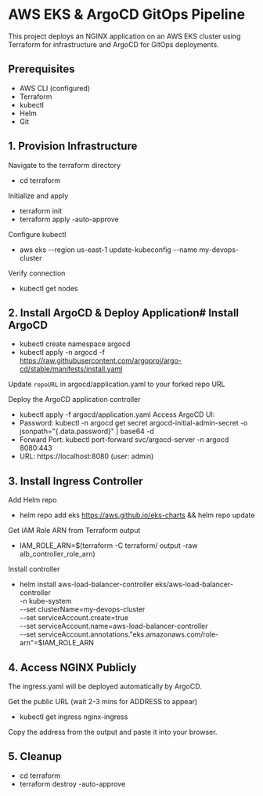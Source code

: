 # AWS EKS & ArgoCD GitOps Pipeline
This project deploys an NGINX application on an AWS EKS cluster using Terraform for infrastructure and ArgoCD for GitOps deployments.

## Prerequisites

- AWS CLI (configured)
- Terraform
- kubectl
- Helm
- Git

## 1. Provision Infrastructure

Navigate to the terraform directory

- cd terraform

Initialize and apply
 - terraform init
 - terraform apply -auto-approve

Configure kubectl
- aws eks --region us-east-1 update-kubeconfig --name my-devops-cluster

Verify connection
- kubectl get nodes

## 2. Install ArgoCD & Deploy Application# Install ArgoCD
 - kubectl create namespace argocd
 - kubectl apply -n argocd -f https://raw.githubusercontent.com/argoproj/argo-cd/stable/manifests/install.yaml

Update `repoURL` in argocd/application.yaml to your forked repo URL

Deploy the ArgoCD application controller
- kubectl apply -f argocd/application.yaml
Access ArgoCD UI:
- Password: kubectl -n argocd get secret argocd-initial-admin-secret -o jsonpath="{.data.password}" | base64 -d
- Forward Port: kubectl port-forward svc/argocd-server -n argocd 8080:443
- URL: https://localhost:8080 (user: admin)

## 3. Install Ingress Controller
Add Helm repo
- helm repo add eks https://aws.github.io/eks-charts && helm repo update

Get IAM Role ARN from Terraform output
- IAM_ROLE_ARN=$(terraform -C terraform/ output -raw alb_controller_role_arn)

Install controller
- helm install aws-load-balancer-controller eks/aws-load-balancer-controller \
  -n kube-system \
  --set clusterName=my-devops-cluster \
  --set serviceAccount.create=true \
  --set serviceAccount.name=aws-load-balancer-controller \
  --set serviceAccount.annotations."eks\.amazonaws\.com/role-arn"=$IAM_ROLE_ARN
  
## 4. Access NGINX Publicly
The ingress.yaml will be deployed automatically by ArgoCD.

Get the public URL (wait 2-3 mins for ADDRESS to appear)
- kubectl get ingress nginx-ingress

Copy the address from the output and paste it into your browser.
## 5. Cleanup
- cd terraform
- terraform destroy -auto-approve
